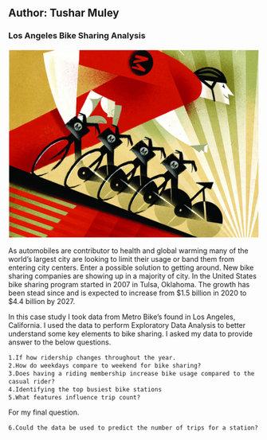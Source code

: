 ## Author: Tushar Muley

### **Los Angeles Bike Sharing Analysis**
<img src="bike_sharing.png?raw=true"/>

As automobiles are contributor to health and global warming many of the world’s largest city are looking to limit their usage or band them from entering city centers. Enter a possible solution to getting around. New bike sharing companies are showing up in a majority of city. In the United States bike sharing program started in 2007 in Tulsa, Oklahoma. The growth has been stead since and is expected to increase from $1.5 billion in 2020 to $4.4 billion by 2027.

In this case study I took data from Metro Bike’s found in Los Angeles, California. I used the data to perform Exploratory Data Analysis to better understand some key elements to bike sharing. I asked my data to provide answer to the below questions.

    1.If how ridership changes throughout the year.
    2.How do weekdays compare to weekend for bike sharing?
    3.Does having a riding membership increase bike usage compared to the casual rider?
    4.Identifying the top busiest bike stations
    5.What features influence trip count?

For my final question.

    6.Could the data be used to predict the number of trips for a station?
<br>